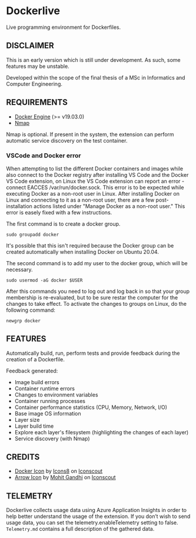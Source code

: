 # Dockerlive

Live programming environment for Dockerfiles.

## DISCLAIMER

This is an early version which is still under development. As such, some features may be unstable.

Developed within the scope of the final thesis of a MSc in Informatics and Computer Engineering.

## REQUIREMENTS

- [Docker Engine](https://www.docker.com/) (>= v19.03.0)
- [Nmap](https://nmap.org/)

Nmap is optional. If present in the system, the extension can perform automatic service discovery on the test container.

### VSCode and Docker error

When attempting to list the different Docker containers and images while also connect to the Docker registry after installing VS Code and the Docker VS Code extension, on Linux the VS Code extension can report an error - connect EACCES /var/run/docker.sock. This error is to be expected while executing Docker as a non-root user in Linux. After installing Docker on Linux and connecting to it as a non-root user, there are a few post-installation actions listed under "Manage Docker as a non-root user." This error is easely fixed with a few instructions.

The first command is to create a docker group.

```batch
sudo groupadd docker
```

It's possible that this isn't required because the Docker group can be created automatically when installing Docker on Ubuntu 20.04.

The second command is to add my user to the docker group, which will be necessary.

```batch
sudo usermod -aG docker $USER
```

After this commands you need to log out and log back in so that your group membership is re-evaluated, but to be sure restar the computer for the changes to take effect. To activate the changes to groups on Linux, do the following command:

```batch
newgrp docker
```

## FEATURES

Automatically build, run, perform tests and provide feedback during the creation of a Dockerfile.

Feedback generated:

- Image build errors
- Container runtime errors
- Changes to environment variables
- Container running processes
- Container performance statistics (CPU, Memory, Network, I/O)
- Base image OS information
- Layer size
- Layer build time
- Explore each layer's filesystem (highlighting the changes of each layer)
- Service discovery (with Nmap)

## CREDITS

- [Docker Icon](https://iconscout.com/icons/docker) by [Icons8](https://iconscout.com/contributors/icons8) on [Iconscout](Iconscout)
- [Arrow Icon](https://iconscout.com/icons/arrow) by [Mohit Gandhi](https://iconscout.com/contributors/mcgandhi61) on [Iconscout](Iconscout)

## TELEMETRY

Dockerlive collects usage data using Azure Application Insights in order to help better understand the usage of the extension. If you don’t wish to send usage data, you can set the telemetry.enableTelemetry setting to false. `Telemetry.md` contains a full description of the gathered data.
